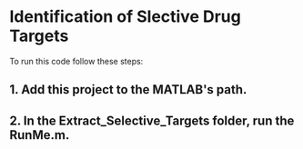 # Identification of Slective Drug Targets
To run this code follow these steps:
## 1. Add this project to the MATLAB's path.
## 2. In the Extract_Selective_Targets folder, run the RunMe.m.

